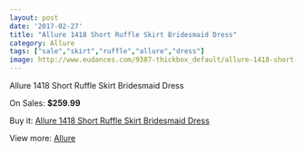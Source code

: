 ```yaml
---
layout: post
date: '2017-02-27'
title: "Allure 1418 Short Ruffle Skirt Bridesmaid Dress"
category: Allure 
tags: ["sale","skirt","ruffle","allure","dress"]
image: http://www.eudances.com/9387-thickbox_default/allure-1418-short-ruffle-skirt-bridesmaid-dress.jpg
---
```

Allure 1418 Short Ruffle Skirt Bridesmaid Dress

On Sales: **$259.99**
<a href="https://www.eudances.com/en/allure/3130-allure-1418-short-ruffle-skirt-bridesmaid-dress.html"><amp-img layout="responsive" width="600" height="600" src="//www.eudances.com/9387-thickbox_default/allure-1418-short-ruffle-skirt-bridesmaid-dress.jpg" alt="Allure 1418 Short Ruffle Skirt Bridesmaid Dress 0" /></a>
<a href="https://www.eudances.com/en/allure/3130-allure-1418-short-ruffle-skirt-bridesmaid-dress.html"><amp-img layout="responsive" width="600" height="600" src="//www.eudances.com/9390-thickbox_default/allure-1418-short-ruffle-skirt-bridesmaid-dress.jpg" alt="Allure 1418 Short Ruffle Skirt Bridesmaid Dress 1" /></a>
<a href="https://www.eudances.com/en/allure/3130-allure-1418-short-ruffle-skirt-bridesmaid-dress.html"><amp-img layout="responsive" width="600" height="600" src="//www.eudances.com/9389-thickbox_default/allure-1418-short-ruffle-skirt-bridesmaid-dress.jpg" alt="Allure 1418 Short Ruffle Skirt Bridesmaid Dress 2" /></a>
<a href="https://www.eudances.com/en/allure/3130-allure-1418-short-ruffle-skirt-bridesmaid-dress.html"><amp-img layout="responsive" width="600" height="600" src="//www.eudances.com/9388-thickbox_default/allure-1418-short-ruffle-skirt-bridesmaid-dress.jpg" alt="Allure 1418 Short Ruffle Skirt Bridesmaid Dress 3" /></a>

Buy it: [Allure 1418 Short Ruffle Skirt Bridesmaid Dress](https://www.eudances.com/en/allure/3130-allure-1418-short-ruffle-skirt-bridesmaid-dress.html "Allure 1418 Short Ruffle Skirt Bridesmaid Dress")

View more: [Allure ](https://www.eudances.com/en/53-allure "Allure ")